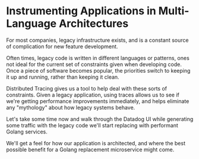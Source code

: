 # Instrumenting Applications in Multi-Language Architectures

For most companies, legacy infrastructure exists, and is a constant source of complication for new feature development.

Often times, legacy code is written in different languages or patterns, ones not ideal for the current set of constraints given when developing code. Once a piece of software becomes popular, the priorities switch to keeping it up and running, rather than keeping it clean.

Distributed Tracing gives us a tool to help deal with these sorts of constraints. Given a legacy application, using traces allows us to see if we're getting performance improvements immediately, and helps eliminate any "mythology" about how legacy systems behave.

Let's take some time now and walk through the Datadog UI while generating some traffic with the legacy code we'll start replacing with performant Golang services.

We'll get a feel for how our application is architected, and where the best possible benefit for a Golang replacement microservice might come.